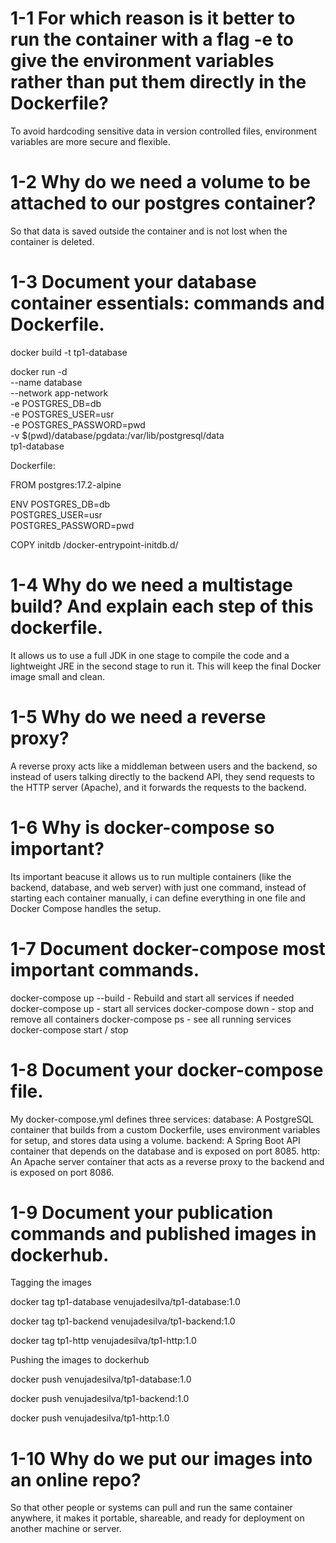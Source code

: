 # 1-1 For which reason is it better to run the container with a flag -e to give the environment variables rather than put them directly in the Dockerfile?
  To avoid hardcoding sensitive data in version controlled files, environment variables are more secure and flexible.

# 1-2 Why do we need a volume to be attached to our postgres container?
  So that data is saved outside the container and is not lost when the container is deleted.

# 1-3 Document your database container essentials: commands and Dockerfile.
docker build -t tp1-database

docker run -d \
  --name database \
  --network app-network \
  -e POSTGRES_DB=db \
  -e POSTGRES_USER=usr \
  -e POSTGRES_PASSWORD=pwd \
  -v $(pwd)/database/pgdata:/var/lib/postgresql/data \
  tp1-database

  Dockerfile:
  
  FROM postgres:17.2-alpine

ENV POSTGRES_DB=db \
    POSTGRES_USER=usr \
    POSTGRES_PASSWORD=pwd

COPY initdb /docker-entrypoint-initdb.d/

# 1-4 Why do we need a multistage build? And explain each step of this dockerfile.
  It allows us to use a full JDK in one stage to compile the code and a lightweight JRE in the second stage to run it. This will keep the final Docker image small and clean.

# 1-5 Why do we need a reverse proxy?
  A reverse proxy acts like a middleman between users and the backend, so instead of users talking directly to the backend API, they send requests to the HTTP server (Apache), and it 
  forwards the requests to the backend.

# 1-6 Why is docker-compose so important?
 Its important beacuse it allows us to run multiple containers (like the backend, database, and web server) with just one command, instead of starting each container manually, i can 
 define everything in one file and Docker Compose handles the setup.

# 1-7 Document docker-compose most important commands.
  docker-compose up --build  - Rebuild and start all services if needed 
  docker-compose up - start all services
  docker-compose down - stop and remove all containers
  docker-compose ps - see all running services
  docker-compose start / stop

# 1-8 Document your docker-compose file.
  My docker-compose.yml defines three services: 
  database: A PostgreSQL container that builds from a custom Dockerfile, uses environment variables for setup, and stores data using a volume.
  backend: A Spring Boot API container that depends on the database and is exposed on port 8085.
  http: An Apache server container that acts as a reverse proxy to the backend and is exposed on port 8086.

# 1-9 Document your publication commands and published images in dockerhub.
Tagging the images

  docker tag tp1-database venujadesilva/tp1-database:1.0
  
  docker tag tp1-backend venujadesilva/tp1-backend:1.0
  
  docker tag tp1-http venujadesilva/tp1-http:1.0

Pushing the images to dockerhub

  docker push venujadesilva/tp1-database:1.0
  
  docker push venujadesilva/tp1-backend:1.0
  
  docker push venujadesilva/tp1-http:1.0

# 1-10 Why do we put our images into an online repo?
  So that other people or systems can pull and run the same container anywhere, it makes it portable, shareable, and ready for deployment on another machine or server.






